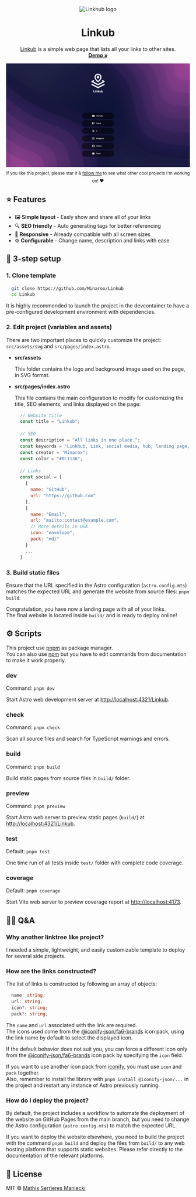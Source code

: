 <div align="center">
  <img src=".github/logo.svg" alt="Linkhub logo" width="112px">

  <h1>Linkub</h1>

  <a href="https://github.com/Minarox/Linkub">Linkub</a> is a simple web page that lists all your links to other sites. <br />
  <a href="https://minarox.github.com/Linkub"><b>Demo »</b></a>

  <div align="center">
    <a href="https://minarox.github.com/Linkub">
      <img src=".github/screenshot.webp" alt="Linkub demo screenshoot">
    </a>
  </div>

  <sub>
    If you like this project, please star it & <a href="https://github.com/Minarox">follow me</a> to see what other cool projects I'm working on! ❤️
  </sub>
</div>

## ⭐️ Features

- 🖼️ **Simple layout** - Easly show and share all of your links
- 🔍 **SEO friendly** - Auto generating tags for better referencing
- 📱 **Responsive** - Already compatible with all screen sizes
- ⚙️ **Configurable** - Change name, description and links with ease

## 🚦 3-step setup

### 1. Clone template

```bash
  git clone https://github.com/Minarox/Linkub
  cd Linkub
```

It is highly recommended to launch the project in the devcontainer to have a pre-configured development environment with dependencies.

### 2. Edit project (variables and assets)

There are two important places to quickly customize the project: `src/assets/svg` and `src/pages/index.astro`.

- **src/assets**

  This folder contains the logo and background image used on the page, in SVG format.

- **src/pages/index.astro**

  This file contains the main configuration to modify for customizing the title, SEO elements, and links displayed on the page:

  ```javascript
    // Website title
    const title = "Linkub";
    
    // SEO
    const description = "All links in one place.";
    const keywords = "Linkhub, Link, social media, hub, landing page, web";
    const creator = "Minarox";
    const color = "#0C1136";
    
    // Links
    const social = [
      {
        name: "GitHub",
        url: "https://github.com"
      },
      {
        name: "Email",
        url: "mailto:contact@example.com",
        // More details in Q&A
        icon: "envelope",
        pack: "mdi"
      }
      ...
    ]
  ```

### 3. Build static files

Ensure that the URL specified in the Astro configuration (`astro.config.mts`) matches the expected URL and generate the website from source files: `pnpm build`.

Congratulation, you have now a landing page with all of your links.  
The final website is located inside `build/` and is ready to deploy online!

## ⚙️ Scripts

This project use [pnpm](https://pnpm.io) as package manager.  
You can also use [npm](https://www.npmjs.com) but you have to edit commands from documentation to make it work properly.

### dev

Command: `pnpm dev`

Start Astro web development server at [http://localhost:4321/Linkub](http://localhost:4321/Linkub).

### check

Command: `pnpm check`

Scan all source files and search for TypeScript warnings and errors.

### build

Command: `pnpm build`

Build static pages from source files in `build/` folder.

### preview

Command: `pnpm preview`

Start Astro web server to preview static pages (`build/`) at [http://localhost:4321/Linkub](http://localhost:4321/Linkub).

### test

Default: `pnpm test`

One time run of all tests inside `test/` folder with complete code coverage.

### coverage

Default: `pnpm coverage`

Start Vite web server to preview coverage report at [http://localhost:4173](http://localhost:4173).

## 💁‍♀️ Q&A

### Why another linktree like project?

I needed a simple, lightweight, and easily customizable template to deploy for several side projects.

### How are the links constructed?

The list of links is constructed by following an array of objects:

```typescript
  name: string;
  url: string;
  icon?: string;
  pack?: string;
```

The `name` and `url` associated with the link are required.  
The icons used come from the [@iconify-json/fa6-brands](https://icon-sets.iconify.design/fa6-brands/?keyword=fa6) icon pack, using the link name by default to select the displayed icon.

If the default behavior does not suit you, you can force a different icon only from the [@iconify-json/fa6-brands](https://icon-sets.iconify.design/fa6-brands/?keyword=fa6) icon pack by specifying the `icon` field.

If you want to use another icon pack from [iconify](https://icon-sets.iconify.design/), you must use `icon` and `pack` together.  
Also, remember to install the library with `pnpm install @iconify-json/...` in the project and restart any instance of Astro previously running.

### How do I deploy the project?

By default, the project includes a workflow to automate the deployment of the website on GitHub Pages from the main branch, but you need to change the Astro configuration (`astro.config.mts`) to match the expected URL.

If you want to deploy the website elsewhere, you need to build the project with the command `pnpm build` and deploy the files from `build/` to any web hosting platform that supports static websites.
Please refer directly to the documentation of the relevant platforms.

## 💼 License

MIT © [Mathis Serrieres Maniecki](https://github.com/Minarox)
